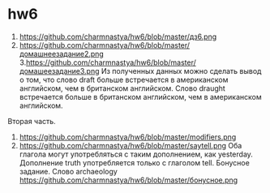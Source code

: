 # hw6

1. https://github.com/charmnastya/hw6/blob/master/дз6.png
2. https://github.com/charmnastya/hw6/blob/master/домашнеезадание2.png
3.https://github.com/charmnastya/hw6/blob/master/домашеезадание3.png
Из полученных данных можно сделать вывод о том, что слово draft больше встречается в американском английском, чем в британском английском.
Слово draught встречается больше в британском английском, чем в американском английском.

Вторая часть.
1. https://github.com/charmnastya/hw6/blob/master/modifiers.png
2. https://github.com/charmnastya/hw6/blob/master/saytell.png
Оба глагола могут употребляться с таким дополнением, как yesterday. Дополнение truth употребляется только с глаголом tell.
Бонусное задание.
Слово archaeology
https://github.com/charmnastya/hw6/blob/master/бонусное.png
